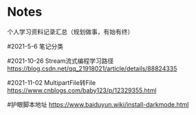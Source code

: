 # Notes
个人学习资料记录汇总（规划做事，有始有终）


#2021-5-6
笔记分类

#2021-10-26
Stream流式编程学习路径
https://blog.csdn.net/qq_21918021/article/details/88824335


#2021-11-02
MultipartFile转File
https://www.cnblogs.com/baby123/p/12329355.html

#护眼脚本地址
https://www.baiduyun.wiki/install-darkmode.html
